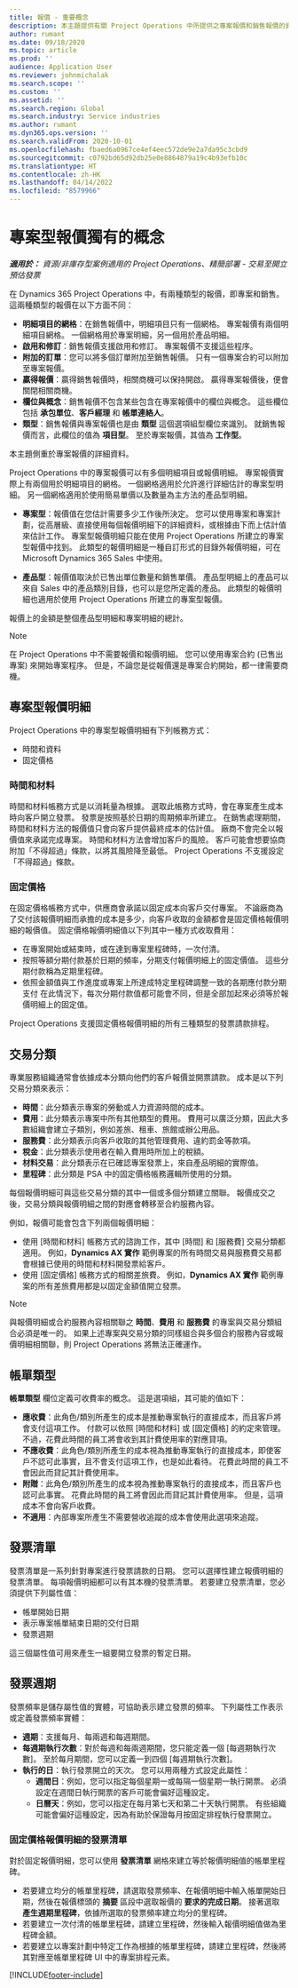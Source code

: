 ```yaml
---
title: 報價 - 重要概念
description: 本主題提供有關 Project Operations 中所提供之專案報價和銷售報價的資訊。
author: rumant
ms.date: 09/18/2020
ms.topic: article
ms.prod: ''
audience: Application User
ms.reviewer: johnmichalak
ms.search.scope: ''
ms.custom: ''
ms.assetid: ''
ms.search.region: Global
ms.search.industry: Service industries
ms.author: rumant
ms.dyn365.ops.version: ''
ms.search.validFrom: 2020-10-01
ms.openlocfilehash: fbaed6a0967ce4ef4eec572de9e2a7da95c3cbd9
ms.sourcegitcommit: c0792bd65d92db25e0e8864879a19c4b93efb10c
ms.translationtype: HT
ms.contentlocale: zh-HK
ms.lasthandoff: 04/14/2022
ms.locfileid: "8579966"
---
```

# <a name="concepts-unique-to-project-based-quotes"></a>專案型報價獨有的概念

_**適用於：** 資源/非庫存型案例適用的 Project Operations、精簡部署 - 交易至開立預估發票_

在 Dynamics 365 Project Operations 中，有兩種類型的報價，即專案和銷售。 這兩種類型的報價在以下方面不同：

- **明細項目的網格**：在銷售報價中，明細項目只有一個網格。 專案報價有兩個明細項目網格。 一個網格用於專案明細，另一個用於產品明細。
- **啟用和修訂**：銷售報價支援啟用和修訂。 專案報價不支援這些程序。
- **附加的訂單**：您可以將多個訂單附加至銷售報價。 只有一個專案合約可以附加至專案報價。
- **贏得報價**：贏得銷售報價時，相關商機可以保持開啟。 贏得專案報價後，便會關閉相關商機。
- **欄位與概念**：銷售報價不包含某些包含在專案報價中的欄位與概念。 這些欄位包括 **承包單位**、**客戶經理** 和 **帳單連絡人**。  
- **類型**：銷售報價與專案報價也是由 **類型** 這個選項組型欄位來識別。 就銷售報價而言，此欄位的值為 **項目型**。 至於專案報價，其值為 **工作型**。

本主題側重於專案報價的詳細資料。

Project Operations 中的專案報價可以有多個明細項目或報價明細。 專案報價實際上有兩個用於明細項目的網格。 一個網格適用於允許進行詳細估計的專案型明細。 另一個網格適用於使用簡易單價以及數量為主方法的產品型明細。

- **專案型**：報價值在您估計需要多少工作後所決定。 您可以使用專案和專案計劃，從高層級、直接使用每個報價明細下的詳細資料，或根據由下而上估計值來估計工作。 專案型報價明細只能在使用 Project Operations 所建立的專案型報價中找到。 此類型的報價明細是一種自訂形式的目錄外報價明細，可在 Microsoft Dynamics 365 Sales 中使用。

- **產品型**：報價值取決於已售出單位數量和銷售單價。 產品型明細上的產品可以來自 Sales 中的產品類別目錄，也可以是您所定義的產品。 此類型的報價明細也適用於使用 Project Operations 所建立的專案型報價。

報價上的金額是整個產品型明細和專案明細的總計。

> [!NOTE]
> 在 Project Operations 中不需要報價和報價明細。 您可以使用專案合約 (已售出專案) 來開始專案程序。 但是，不論您是從報價還是專案合約開始，都一律需要商機。

## <a name="project-based-quote-lines"></a>專案型報價明細

Project Operations 中的專案型報價明細有下列帳務方式：

- 時間和資料
- 固定價格

### <a name="time-and-material"></a>時間和材料

時間和材料帳務方式是以消耗量為根據。 選取此帳務方式時，會在專案產生成本時向客戶開立發票。 發票是按照基於日期的周期頻率所建立。 在銷售處理期間，時間和材料方法的報價值只會向客戶提供最終成本的估計值。 廠商不會完全以報價值來承諾完成專案。 時間和材料方法會增加客戶的風險。 客戶可能會想要協商附加「不得超過」條款，以將其風險降至最低。 Project Operations 不支援設定「不得超過」條款。

### <a name="fixed-price"></a>固定價格

在固定價格帳務方式中，供應商會承諾以固定成本向客戶交付專案。 不論廠商為了交付該報價明細而承擔的成本是多少，向客戶收取的金額都會是固定價格報價明細的報價值。 固定價格報價明細值以下列其中一種方式收取費用： 

- 在專案開始或結束時，或在達到專案里程碑時，一次付清。 
- 按照等額分期付款基於日期的頻率，分期支付報價明細上的固定價值。 這些分期付款稱為定期里程碑。
- 依照金額值與工作進度或專案上所達成特定里程碑調整一致的各期應付款分期支付 在此情況下，每次分期付款值都可能會不同，但是全部加起來必須等於報價明細上的固定值。

Project Operations 支援固定價格報價明細的所有三種類型的發票請款排程。

## <a name="transaction-classification"></a>交易分類

專業服務組織通常會依據成本分類向他們的客戶報價並開票請款。 成本是以下列交易分類來表示：

- **時間**：此分類表示專案的勞動或人力資源時間的成本。
- **費用**：此分類表示專案中所有其他類型的費用。 費用可以廣泛分類，因此大多數組織會建立子類別，例如差旅、租車、旅館或辦公用品。
- **服務費**：此分類表示向客戶收取的其他管理費用、違約罰金等款項。 
- **稅金**：此分類表示使用者在輸入費用時所加上的稅額。
- **材料交易**：此分類表示在已確認專案發票上，來自產品明細的實際值。
- **里程碑**：此分類是 PSA 中的固定價格帳務邏輯所使用的分類。

每個報價明細可與這些交易分類的其中一個或多個分類建立關聯。 報價成交之後，交易分類與報價明細之間的對應會轉移至合約服務內容。
  
例如，報價可能會包含下列兩個報價明細： 

- 使用 [時間和材料] 帳務方式的諮詢工作，其中 [時間] 和 [服務費] 交易分類都適用。 例如，**Dynamics AX 實作** 範例專案的所有時間交易與服務費交易都會根據已使用的時間和材料開發票給客戶。 
- 使用 [固定價格] 帳務方式的相關差旅費。 例如，**Dynamics AX 實作** 範例專案的所有差旅費用都是以固定金額值開立發票。

> [!NOTE]
> 與報價明細或合約服務內容相關聯之 **時間**、**費用** 和 **服務費** 的專案與交易分類組合必須是唯一的。 如果上述專案與交易分類的同樣組合與多個合約服務內容或報價明細相關聯，則 Project Operations 將無法正確運作。

## <a name="billing-types"></a>帳單類型

**帳單類型** 欄位定義可收費率的概念。 這是選項組，其可能的值如下：

- **應收費**：此角色/類別所產生的成本是推動專案執行的直接成本，而且客戶將會支付這項工作。 付款可以依照 [時間和材料] 或 [固定價格] 的約定來管理。 不過，花費此時間的員工將會收到其計費使用率的對應貸項。
- **不應收費**：此角色/類別所產生的成本視為推動專案執行的直接成本，即使客戶不認可此事實，且不會支付這項工作，也是如此看待。 花費此時間的員工不會因此而貸記其計費使用率。
- **附贈**：此角色/類別所產生的成本視為推動專案執行的直接成本，而且客戶也認可此事實。 花費此時間的員工將會因此而貸記其計費使用率。 但是，這項成本不會向客戶收費。
- **不適用**：內部專案所產生不需要營收追蹤的成本會使用此選項來追蹤。

## <a name="invoice-schedule"></a>發票清單

發票清單是一系列針對專案進行發票請款的日期。 您可以選擇性建立報價明細的發票清單。 每項報價明細都可以有其本機的發票清單。 若要建立發票清單，您必須提供下列屬性值：

- 帳單開始日期 
- 表示專案帳單結束日期的交付日期
- 發票週期

這三個屬性值可用來產生一組要開立發票的暫定日期。

## <a name="invoice-frequency"></a>發票週期

發票頻率是儲存屬性值的實體，可協助表示建立發票的頻率。 下列屬性工作表示或定義發票頻率實體：

- **週期**：支援每月、每兩週和每週期間。 
- **每週期執行次數**：對於每週和每兩週期間，您只能定義一個 [每週期執行次數]。 至於每月期間，您可以定義一到四個 [每週期執行次數]。 
- **執行的日**：執行發票開立的天次。 您可以用兩種方式設定此屬性：
  - **週間日**：例如，您可以指定每個星期一或每隔一個星期一執行開票。 必須設定在週間日執行開票的客戶可能會偏好這種設定。 
  - **日曆天**：例如，您可以指定在每月第七天和第二十天執行開票。 有些組織可能會偏好這種設定，因為有助於保證每月按固定排程執行發票開立。
  
### <a name="invoice-schedule-for-a-fixed-price-quote-line"></a>固定價格報價明細的發票清單

對於固定報價明細，您可以使用 **發票清單** 網格來建立等於報價明細值的帳單里程碑。

- 若要建立均分的帳單里程碑，請選取發票頻率、在報價明細中輸入帳單開始日期，然後在報價標頭的 **摘要** 區段中選取報價的 **要求的完成日期**。 接著選取 **產生週期里程碑**，依據所選取的發票頻率建立均分的里程碑。 
- 若要建立一次付清的帳單里程碑，請建立里程碑，然後輸入報價明細值做為里程碑金額。
- 若要建立以專案計劃中特定工作為根據的帳單里程碑，請建立里程碑，然後將其對應至帳單里程碑 UI 中的專案排程元素。


[!INCLUDE[footer-include](../includes/footer-banner.md)]

